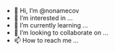 - 👋 Hi, I’m @nonamecov
- 👀 I’m interested in ...
- 🌱 I’m currently learning ...
- 💞️ I’m looking to collaborate on ...
- 📫 How to reach me ...

<!---
nonamecov/nonamecov is a ✨ special ✨ repository because its `README.md` (this file) appears on your GitHub profile.
You can click the Preview link to take a look at your changes.
--->
